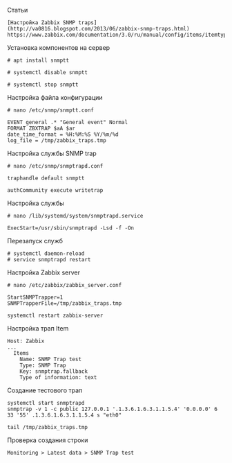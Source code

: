 Статьи
```
[Настройка Zabbix SNMP traps](http://va0816.blogspot.com/2013/06/zabbix-snmp-traps.html)
https://www.zabbix.com/documentation/3.0/ru/manual/config/items/itemtypes/snmptrap
```


Установка компонентов на сервер 

```
# apt install snmptt

# systemctl disable snmptt

# systemctl stop snmptt
```
Настройка файла конфигурации

```
# nano /etc/snmp/snmptt.conf
```
```
EVENT general .* "General event" Normal
FORMAT ZBXTRAP $aA $ar
date_time_format = %H:%M:%S %Y/%m/%d
log_file = /tmp/zabbix_traps.tmp
```
Настройка службы SNMP trap
```
# nano /etc/snmp/snmptrapd.conf
```
```
traphandle default snmptt

authCommunity execute writetrap
```
Настройка службы
```
# nano /lib/systemd/system/snmptrapd.service
```
```
ExecStart=/usr/sbin/snmptrapd -Lsd -f -On
```
Перезапуск служб
```
# systemctl daemon-reload
# service snmptrapd restart
```
Настройка Zabbix server
```
# nano /etc/zabbix/zabbix_server.conf
```
```
StartSNMPTrapper=1
SNMPTrapperFile=/tmp/zabbix_traps.tmp
```
```
systemctl restart zabbix-server
```
Настройка трап Item
```
Host: Zabbix
...
  Items
    Name: SNMP Trap test
    Type: SNMP Trap
    Key: snmptrap.fallback
    Type of information: text
```
Создание тестового трап
```
systemctl start snmptrapd
snmptrap -v 1 -c public 127.0.0.1 '.1.3.6.1.6.3.1.1.5.4' '0.0.0.0' 6 33 '55' .1.3.6.1.6.3.1.1.5.4 s "eth0"
```
```
tail /tmp/zabbix_traps.tmp
```

Проверка создания строки
```
Monitoring > Latest data > SNMP Trap test
```
